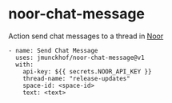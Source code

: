 # noor-chat-message

Action send chat messages to a thread in [Noor](https://noor.to)

```
- name: Send Chat Message
  uses: jmunckhof/noor-chat-message@v1
  with:
    api-key: ${{ secrets.NOOR_API_KEY }}
    thread-name: "release-updates"
    space-id: <space-id>
    text: <text>
```
